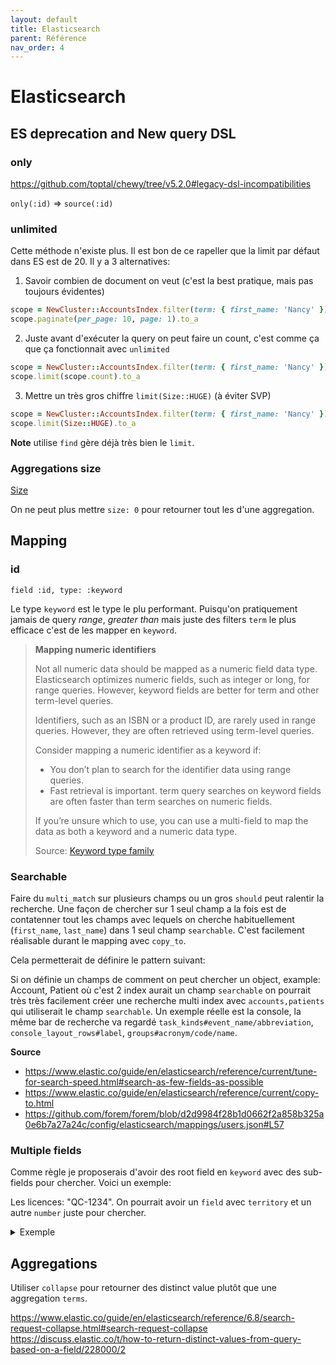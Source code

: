 ```yaml
---
layout: default
title: Elasticsearch
parent: Référence
nav_order: 4
---
```


# Elasticsearch

## ES deprecation and New query DSL

### only

https://github.com/toptal/chewy/tree/v5.2.0#legacy-dsl-incompatibilities

`only(:id)` => `source(:id)`

### unlimited

Cette méthode n'existe plus. Il est bon de ce rapeller que la limit par défaut dans ES est de 20. Il y a 3 alternatives:

1. Savoir combien de document on veut (c'est la best pratique, mais pas toujours évidentes)
   
```ruby
scope = NewCluster::AccountsIndex.filter(term: { first_name: 'Nancy' })
scope.paginate(per_page: 10, page: 1).to_a
```

2. Juste avant d'exécuter la query on peut faire un count, c'est comme ça que ça fonctionnait avec `unlimited`

```ruby
scope = NewCluster::AccountsIndex.filter(term: { first_name: 'Nancy' })
scope.limit(scope.count).to_a
```

3. Mettre un très gros chiffre `limit(Size::HUGE)` (à éviter SVP)

```ruby
scope = NewCluster::AccountsIndex.filter(term: { first_name: 'Nancy' })
scope.limit(Size::HUGE).to_a
```

**Note** utilise `find` gère déjà très bien le `limit`.

### Aggregations size

[Size](https://www.elastic.co/guide/en/elasticsearch/reference/current/search-aggregations-bucket-terms-aggregation.html#search-aggregations-bucket-terms-aggregation-size)

On ne peut plus mettre `size: 0` pour retourner tout les d'une aggregation.

## Mapping

### id

`field :id, type: :keyword`

Le type `keyword` est le type le plu performant. Puisqu'on pratiquement jamais de query _range_, _greater than_ mais juste des filters
`term` le plus efficace c'est de les mapper en `keyword`.

> **Mapping numeric identifiers**
> 
> Not all numeric data should be mapped as a numeric field data type. Elasticsearch optimizes numeric fields, such as integer or long,
> for range queries. However, keyword fields are better for term and other term-level queries.
> 
> Identifiers, such as an ISBN or a product ID, are rarely used in range queries. However, they are often retrieved using term-level queries.
> 
> Consider mapping a numeric identifier as a keyword if:
> * You don’t plan to search for the identifier data using range queries.
> * Fast retrieval is important. term query searches on keyword fields are often faster than term searches on numeric fields.
> 
> If you’re unsure which to use, you can use a multi-field to map the data as both a keyword and a numeric data type.
> 
> Source: [Keyword type family](https://www.elastic.co/guide/en/elasticsearch/reference/7.11/keyword.html)

### Searchable

Faire du `multi_match` sur plusieurs champs ou un gros `should` peut ralentir la recherche. Une façon de chercher sur 
1 seul champ a la fois est de contatenner tout les champs avec lequels on cherche habituellement (`first_name`, `last_name`)
dans 1 seul champ `searchable`. C'est facilement réalisable durant le mapping avec `copy_to`.

Cela permetterait de définire le pattern suivant:

Si on définie un champs de comment on peut chercher un object, example: Account, Patient où c'est 2 index aurait un champ
`searchable` on pourrait très très facilement créer une recherche multi index avec `accounts,patients` qui utiliserait
le champ `searchable`. Un exemple réelle est la console, la même bar de recherche va regardé `task_kinds#event_name/abbreviation`,
`console_layout_rows#label`, `groups#acronym/code/name`.

**Source**

* https://www.elastic.co/guide/en/elasticsearch/reference/current/tune-for-search-speed.html#search-as-few-fields-as-possible
* https://www.elastic.co/guide/en/elasticsearch/reference/current/copy-to.html
* https://github.com/forem/forem/blob/d2d9984f28b1d0662f2a858b325a0e6b7a27a24c/config/elasticsearch/mappings/users.json#L57

### Multiple fields

Comme règle je proposerais d'avoir des root field en `keyword` avec des sub-fields pour chercher. Voici un exemple:

Les licences: "QC-1234". On pourrait avoir un `field` avec `territory` et un autre `number` juste pour chercher.

<details>

<summary>Exemple</summary>

{% highlight ruby %}
PUT license
{
  "settings": {
    "analysis": {
      "analyzer": {
        "standard_digits": {
          "tokenizer": "digits"
        }
      },
      "tokenizer": {
        "digits": {
          "type": "pattern",
          "pattern": ["(\\D+)"
          ]
        }
      }
    }
  },
  "mappings": {
    "properties": {
      "license": {
        "type": "keyword",
        "fields": {
          "territory": {
            "type": "text",
            "analyzer": "simple"
          },
          "number": {
            "type": "text",
            "analyzer": "standard_digits"
          }
        }
      }
    }
  }
}

{% endhighlight %}

</details>

## Aggregations

Utiliser `collapse` pour retourner des distinct value plutôt que une aggregation `terms`.

https://www.elastic.co/guide/en/elasticsearch/reference/6.8/search-request-collapse.html#search-request-collapse
https://discuss.elastic.co/t/how-to-return-distinct-values-from-query-based-on-a-field/228000/2